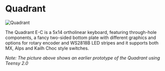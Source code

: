 # Quadrant

![Quadrant](https://i.imgur.com/S5f1Tn7.jpg)

The Quadrant E-C is a 5x14 ortholinear keyboard, featuring through-hole components, a fancy two-sided bottom plate with different graphics and options for rotary encoder and WS2818B LED stripes and it supports both MX, Alps and Kailh Choc style switches.

*Note: The picture above shows an earlier prototype of the Quadrant using Teensy 2.0*
